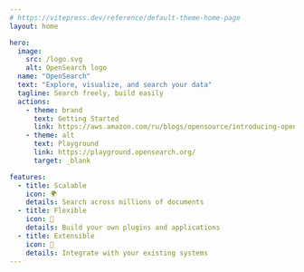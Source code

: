 ```yaml
---
# https://vitepress.dev/reference/default-theme-home-page
layout: home

hero:
  image:
    src: /logo.svg
    alt: OpenSearch logo
  name: "OpenSearch"
  text: "Explore, visualize, and search your data"
  tagline: Search freely, build easily
  actions:
    - theme: brand
      text: Getting Started
      link: https://aws.amazon.com/ru/blogs/opensource/introducing-opensearch/
    - theme: alt
      text: Playground
      link: https://playground.opensearch.org/
      target: _blank

features:
  - title: Scalable
    icon: 🌍
    details: Search across millions of documents
  - title: Flexible
    icon: 🧩
    details: Build your own plugins and applications
  - title: Extensible
    icon: 🔌
    details: Integrate with your existing systems
---
```


